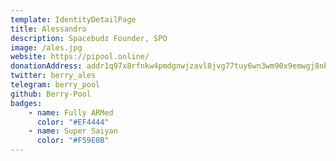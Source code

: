 ```yaml
---
template: IdentityDetailPage
title: Alessandro 
description: Spacebudz Founder, SPO
image: /ales.jpg
website: https://pipool.online/
donationAddress: addr1q97x8rfnkw4pmdgnwjzavl8jvg77tuy6wn3wm90x9emwgj8nhh356yzp7k3qwmhe4fk0g5u6kx5ka4rz5qcq4j7mvh2sg67tj5
twitter: berry_ales
telegram: berry_pool
github: Berry-Pool
badges:
    - name: Fully ARMed
      color: "#EF4444"
    - name: Super Saiyan
      color: "#F59E0B"
---
```


<YoutubeVideo url="https://www.youtube.com/watch?v=IxlL3RA3UyI&t=1s"/>